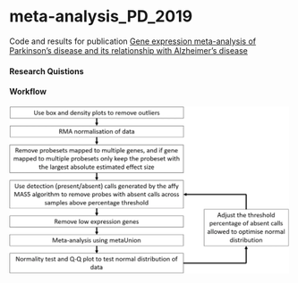 # meta-analysis_PD_2019

Code and results for publication [Gene expression meta-analysis of Parkinson’s disease and its relationship with Alzheimer’s disease](https://molecularbrain.biomedcentral.com/articles/10.1186/s13041-019-0436-5)

#### Research Quistions

#### Workflow

<img src="figures/methodology_figure.png" alt="" width="500"/>
